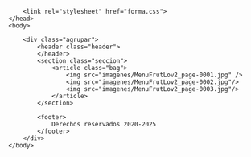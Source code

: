 <!DOCTYPE html>
<html lang="es">
    <head>
       <meta charset="utf-8" />
        <title>Frutlov</title>
        <meta name="description" content="Frutlov"/>
        <meta name="author" content="Ensaladas"/>
        <meta name="keywords" content="Frutas"/>
        <meta name="keywords" content="Saludable, Frut, Frutlov, bienestar"/> 

        <link rel="stylesheet" href="forma.css">
    </head>
    <body>

        <div class="agrupar">
            <header class="header">
            </header>    
            <section class="seccion">                    
                <article class="bag">
                    <img src="imagenes/MenuFrutLov2_page-0001.jpg" />
                    <img src="imagenes/MenuFrutLov2_page-0002.jpg"/>
                    <img src="imagenes/MenuFrutLov2_page-0003.jpg"/>
                </article>
            </section>
    
            <footer>
                Derechos reservados 2020-2025
            </footer>
        </div>
    </body>
</html>

